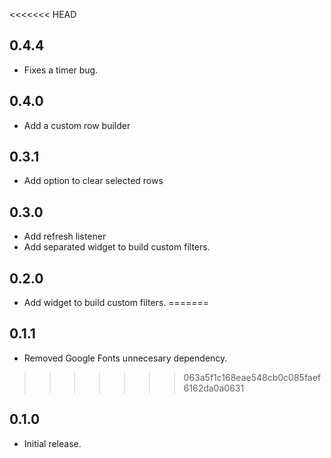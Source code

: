 <<<<<<< HEAD
## 0.4.4

* Fixes a timer bug.

## 0.4.0

* Add a custom row builder

## 0.3.1

* Add option to clear selected rows

## 0.3.0

* Add refresh listener
* Add separated widget to build custom filters.

## 0.2.0

* Add widget to build custom filters.
=======
## 0.1.1

* Removed Google Fonts unnecesary dependency.
>>>>>>> 063a5f1c168eae548cb0c085faef6162da0a0631

## 0.1.0

* Initial release.
